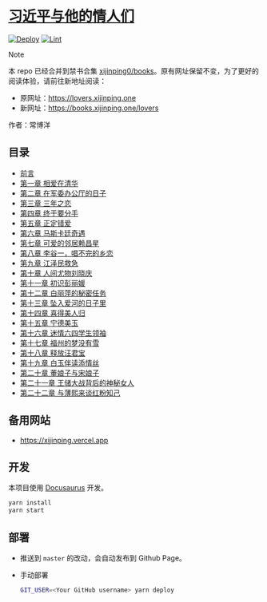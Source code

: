 # [习近平与他的情人们](https://lovers.xijinping.one/docs/toc)

[![Deploy](https://github.com/xijinping0/lovers/actions/workflows/deploy.yaml/badge.svg)](https://github.com/xijinping0/lovers/actions/workflows/deploy.yaml) [![Lint](https://github.com/xijinping0/lovers/actions/workflows/lint.yaml/badge.svg)](https://github.com/xijinping0/lovers/actions/workflows/lint.yaml)

> [!NOTE]
> 本 repo 已经合并到禁书合集 [xijinping0/books](https://github.com/xijinping0/books)。原有网址保留不变，为了更好的阅读体验，请前往新地址阅读：
>
> - 原网址：https://lovers.xijinping.one
> - 新网址：https://books.xijinping.one/lovers

作者：常博洋

## 目录

- [前言](https://lovers.xijinping.one/docs/ch00)
- [第一章 相爱在清华](https://lovers.xijinping.one/docs/ch01)
- [第二章 在军委办公厅的日子](https://lovers.xijinping.one/docs/ch02)
- [第三章 三年之恋](https://lovers.xijinping.one/docs/ch03)
- [第四章 终于要分手](https://lovers.xijinping.one/docs/ch04)
- [第五章 正定错爱](https://lovers.xijinping.one/docs/ch05)
- [第六章 马斯卡廷奇遇](https://lovers.xijinping.one/docs/ch06)
- [第七章 可爱的邻居赖昌星](https://lovers.xijinping.one/docs/ch07)
- [第八章 李谷一，唱不完的乡恋](https://lovers.xijinping.one/docs/ch08)
- [第九章 江泽民救急](https://lovers.xijinping.one/docs/ch09)
- [第十章 人间尤物刘晓庆](https://lovers.xijinping.one/docs/ch10)
- [第十一章 初识彭丽媛](https://lovers.xijinping.one/docs/ch11)
- [第十二章 白丽萍的秘密任务](https://lovers.xijinping.one/docs/ch12)
- [第十三章 坠入爱河的日子里](https://lovers.xijinping.one/docs/ch13)
- [第十四章 喜得美人归](https://lovers.xijinping.one/docs/ch14)
- [第十五章 宁德美玉](https://lovers.xijinping.one/docs/ch15)
- [第十六章 迷情六四学生领袖](https://lovers.xijinping.one/docs/ch16)
- [第十七章 福州的梦没有雪](https://lovers.xijinping.one/docs/ch17)
- [第十八章 释放汪君宝](https://lovers.xijinping.one/docs/ch18)
- [第十九章 白玉伴读添情丝](https://lovers.xijinping.one/docs/ch19)
- [第二十章 董娘子与宋娘子](https://lovers.xijinping.one/docs/ch20)
- [第二十一章 王储大战背后的神秘女人](https://lovers.xijinping.one/docs/ch21)
- [第二十二章 与薄熙来谈红粉知己](https://lovers.xijinping.one/docs/ch22)

## 备用网站

- https://xijinping.vercel.app

## 开发

本项目使用 [Docusaurus](https://docusaurus.io/docs) 开发。

```sh
yarn install
yarn start
```

## 部署

- 推送到 `master` 的改动，会自动发布到 Github Page。
- 手动部署

  ```sh
  GIT_USER=<Your GitHub username> yarn deploy
  ```
